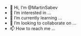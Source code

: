 - 👋 Hi, I’m @MartinSabev
- 👀 I’m interested in ...
- 🌱 I’m currently learning ...
- 💞️ I’m looking to collaborate on ...
- 📫 How to reach me ...

<!---
MartinSabev/MartinSabev is a ✨ special ✨ repository because its `README.md` (this file) appears on your GitHub profile.
You can click the Preview link to take a look at your changes.
--->
